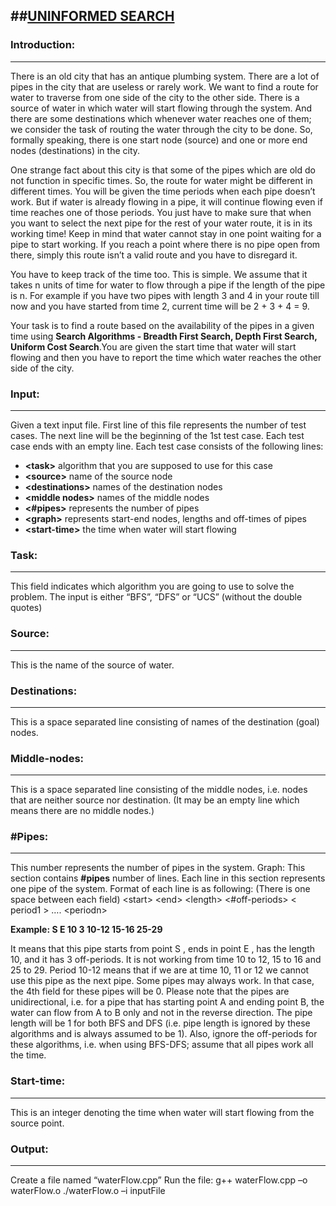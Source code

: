 ##<u>UNINFORMED SEARCH</u>
--------------------------


### Introduction:
-----------------

There is an old city that has an antique plumbing system. There are a lot of pipes in the city that are useless or rarely work. We want to find a route for water to traverse from one side of the city to the other side. There is a source of water in which water will start flowing through the system. And there are some destinations which whenever water reaches one of them; we consider the task of routing the water through the city to be done. So, formally speaking, there is one start node (source) and one or more end nodes (destinations) in the city.

One strange fact about this city is that some of the pipes which are old do not function in specific times. So, the route for water might be different in different times. You will be given the time periods when each pipe doesn’t work. But if water is already flowing in a pipe, it will continue flowing even if time reaches one of those periods. You just have to make sure that when you want to select the next pipe for the rest of your water route, it is in its working time! Keep in mind that water cannot stay in one point waiting for a pipe to start working. If you reach a point where there is no pipe open from there, simply this route isn’t a valid route and you have to disregard it.

You have to keep track of the time too. This is simple. We assume that it takes n units of time for water to flow through a pipe if the length of the pipe is n. For example if you have two pipes with length 3 and 4 in your route till now and you have started from time 2, current time will be 2 + 3 + 4 = 9.

Your task is to find a route based on the availability of the pipes in a given time using <b>Search Algorithms - Breadth First Search, Depth First Search, Uniform Cost Search</b>.You are given the start time that water will start flowing and then you have to report the time which water reaches the other side of the city.

### Input:
----------

Given a text input file. First line of this file represents the number of test cases. The next line will be the beginning of the 1st test case. Each test case ends with an empty line. Each test case consists of the following lines:

* <b>\<task\></b> algorithm that you are supposed to use for this case
* <b>\<source\></b> name of the source node
* <b>\<destinations\></b> names of the destination nodes
* <b>\<middle nodes\></b> names of the middle nodes
* <b>\<#pipes\></b> represents the number of pipes
* <b>\<graph\></b> represents start-end nodes, lengths and off-times of pipes
* <b>\<start-time\></b> the time when water will start flowing

### Task:
---------

This field indicates which algorithm you are going to use to solve the problem. The input is either “BFS”, “DFS” or “UCS” (without the double quotes)

### Source:
-----------

This is the name of the source of water.

### Destinations:
-----------------

This is a space separated line consisting of names of the destination (goal) nodes.

### Middle-nodes:
-----------------

This is a space separated line consisting of the middle nodes, i.e. nodes that are neither source nor destination. (It may be an empty line which means there are no middle nodes.)

### #Pipes:
-----------

This number represents the number of pipes in the system.
Graph:
This section contains <b>#pipes</b> number of lines. Each line in this section represents one pipe of the system. Format of each line is as following: (There is one space between each field)
\<start\> \<end\> \<length\> \<#off-periods\> \< period1 \> …. \<periodn\>

<b>Example: S E 10 3 10-12 15-16 25-29</b>

It means that this pipe starts from point S , ends in point E , has the length 10, and it has 3 off-periods. It is not working from time 10 to 12, 15 to 16 and 25 to 29. Period 10-12 means that if we are at time 10, 11 or 12 we cannot use this pipe as the next pipe. Some pipes may always work. In that case, the 4th field for these pipes will be 0. Please note that the pipes are unidirectional, i.e. for a pipe that has starting point A and ending point B, the water can flow from A to B only and not in the reverse direction.
The pipe length will be 1 for both BFS and DFS (i.e. pipe length is ignored by these algorithms and is always assumed to be 1). Also, ignore the off-periods for these algorithms, i.e. when using BFS-DFS; assume that all pipes work all the time.

### Start-time:
---------------

This is an integer denoting the time when water will start flowing from the source point.

### Output:
-----------

Create a file named “waterFlow.cpp” 
Run the file:
g++ waterFlow.cpp –o waterFlow.o
./waterFlow.o –i inputFile
